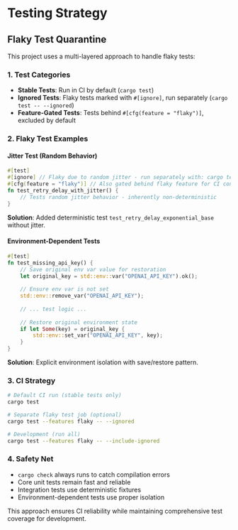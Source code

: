 # Testing Strategy

## Flaky Test Quarantine

This project uses a multi-layered approach to handle flaky tests:

### 1. Test Categories

- **Stable Tests**: Run in CI by default (`cargo test`)
- **Ignored Tests**: Flaky tests marked with `#[ignore]`, run separately (`cargo test -- --ignored`) 
- **Feature-Gated Tests**: Tests behind `#[cfg(feature = "flaky")]`, excluded by default

### 2. Flaky Test Examples

#### Jitter Test (Random Behavior)
```rust
#[test]
#[ignore] // Flaky due to random jitter - run separately with: cargo test -- --ignored  
#[cfg(feature = "flaky")] // Also gated behind flaky feature for CI control
fn test_retry_delay_with_jitter() {
    // Tests random jitter behavior - inherently non-deterministic
}
```

**Solution**: Added deterministic test `test_retry_delay_exponential_base` without jitter.

#### Environment-Dependent Tests
```rust
#[test]
fn test_missing_api_key() {
    // Save original env var value for restoration
    let original_key = std::env::var("OPENAI_API_KEY").ok();
    
    // Ensure env var is not set
    std::env::remove_var("OPENAI_API_KEY");
    
    // ... test logic ...
    
    // Restore original environment state
    if let Some(key) = original_key {
        std::env::set_var("OPENAI_API_KEY", key);
    }
}
```

**Solution**: Explicit environment isolation with save/restore pattern.

### 3. CI Strategy

```bash
# Default CI run (stable tests only)
cargo test

# Separate flaky test job (optional)  
cargo test --features flaky -- --ignored

# Development (run all)
cargo test --features flaky -- --include-ignored
```

### 4. Safety Net

- `cargo check` always runs to catch compilation errors
- Core unit tests remain fast and reliable
- Integration tests use deterministic fixtures
- Environment-dependent tests use proper isolation

This approach ensures CI reliability while maintaining comprehensive test coverage for development.